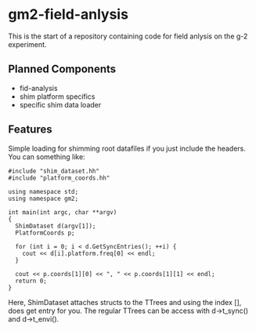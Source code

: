 gm2-field-anlysis
===

This is the start of a repository containing code for field anlysis on the g-2 experiment.

Planned Components
---

* fid-analysis
* shim platform specifics
* specific shim data loader

Features
---

Simple loading for shimming root datafiles if you just include the headers.  You can something like:

```
#include "shim_dataset.hh"
#include "platform_coords.hh"

using namespace std;
using namespace gm2;

int main(int argc, char **argv)
{
  ShimDataset d(argv[1]);
  PlatformCoords p;

  for (int i = 0; i < d.GetSyncEntries(); ++i) {
    cout << d[i].platform.freq[0] << endl;
  }

  cout << p.coords[1][0] << ", " << p.coords[1][1] << endl;
  return 0;
}
```

Here, ShimDataset attaches structs to the TTrees and using the index [], does get entry for you.  The regular TTrees can be access with d->t_sync() and d->t_envi().

